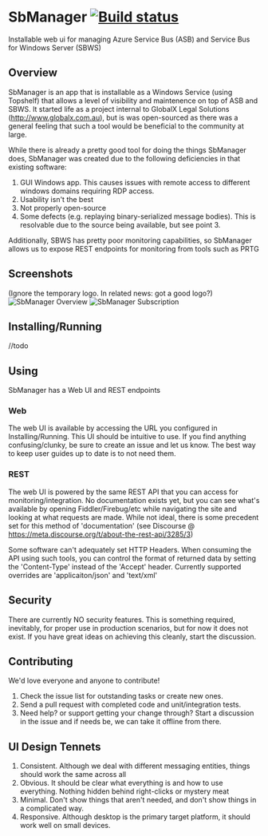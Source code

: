 SbManager [![Build status](https://ci.appveyor.com/api/projects/status/wwdaqhg35d6yq54e?svg=true)](https://ci.appveyor.com/project/lukeschafer/sbmanager)
=========

Installable web ui for managing Azure Service Bus (ASB) and Service Bus for Windows Server (SBWS)

## Overview

SbManager is an app that is installable as a Windows Service (using Topshelf) that allows a level of visibility and maintenence on top of ASB and SBWS. It started life as a project internal to GlobalX Legal Solutions (http://www.globalx.com.au), but is was open-sourced as there was a general feeling that such a tool would be beneficial to the community at large.

While there is already a pretty good tool for doing the things SbManager does, SbManager was created due to the following deficiencies in that existing software:

1. GUI Windows app. This causes issues with remote access to different windows domains requiring RDP access.
2. Usability isn't the best
3. Not properly open-source
4. Some defects (e.g. replaying binary-serialized message bodies). This is resolvable due to the source being available, but see point 3.

Additionally, SBWS has pretty poor monitoring capabilities, so SbManager allows us to expose REST endpoints for monitoring from tools such as PRTG

## Screenshots
(Ignore the temporary logo. In related news: got a good logo?)
![SbManager Overview](http://i.imgur.com/34iafSQ.png)
![SbManager Subscription](http://i.imgur.com/KumMAO9.png)

## Installing/Running

//todo

## Using

SbManager has a Web UI and REST endpoints

### Web
The web UI is available by accessing the URL you configured in Installing/Running. This UI should be intuitive to use. If you find anything confusing/clunky, be sure to create an issue and let us know. The best way to keep user guides up to date is to not need them.

### REST
The web UI is powered by the same REST API that you can access for monitoring/integration. No documentation exists yet, but you can see what's available by opening Fiddler/Firebug/etc while navigating the site and looking at what requests are made. While not ideal, there is some precedent set for this method of 'documentation' (see Discourse @ https://meta.discourse.org/t/about-the-rest-api/3285/3)

Some software can't adequately set HTTP Headers. When consuming the API using such tools, you can control the format of returned data by setting the 'Content-Type' instead of the 'Accept' header. Currently supported overrides are 'applicaiton/json' and 'text/xml'

## Security
There are currently NO security features. This is something required, inevitably, for proper use in production scenarios, but for now it does not exist. If you have great ideas on achieving this cleanly, start the discussion.

## Contributing
We'd love everyone and anyone to contribute!

1. Check the issue list for outstanding tasks or create new ones.
2. Send a pull request with completed code and unit/integration tests.
3. Need help? or support getting your change through? Start a discussion in the issue and if needs be, we can take it offline from there.

## UI Design Tennets
1. Consistent. Although we deal with different messaging entities, things should work the same across all
2. Obvious. It should be clear what everything is and how to use everything. Nothing hidden behind right-clicks or mystery meat
3. Minimal. Don't show things that aren't needed, and don't show things in a complicated way.
4. Responsive. Although desktop is the primary target platform, it should work well on small devices.

